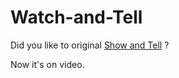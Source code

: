 # Watch-and-Tell

Did you like to original [Show and Tell](https://arxiv.org/abs/1411.4555) ?

Now it's on video.
